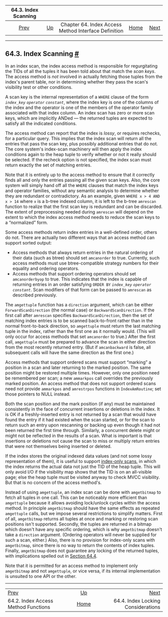 <!--?xml version="1.0" encoding="UTF-8" standalone="no"?-->

|                         64.3. Index Scanning                        |                                                                           |                                                      |                                                       |                                                                  |
| :-----------------------------------------------------------------: | :------------------------------------------------------------------------ | :--------------------------------------------------: | ----------------------------------------------------: | ---------------------------------------------------------------: |
| [Prev](index-functions.html "64.2. Index Access Method Functions")  | [Up](indexam.html "Chapter 64. Index Access Method Interface Definition") | Chapter 64. Index Access Method Interface Definition | [Home](index.html "PostgreSQL 17devel Documentation") |  [Next](index-locking.html "64.4. Index Locking Considerations") |

***

## 64.3. Index Scanning [#](#INDEX-SCANNING)

In an index scan, the index access method is responsible for regurgitating the TIDs of all the tuples it has been told about that match the *scan keys*. The access method is *not* involved in actually fetching those tuples from the index's parent table, nor in determining whether they pass the scan's visibility test or other conditions.

A scan key is the internal representation of a `WHERE` clause of the form *`index_key`* *`operator`* *`constant`*, where the index key is one of the columns of the index and the operator is one of the members of the operator family associated with that index column. An index scan has zero or more scan keys, which are implicitly ANDed — the returned tuples are expected to satisfy all the indicated conditions.

The access method can report that the index is *lossy*, or requires rechecks, for a particular query. This implies that the index scan will return all the entries that pass the scan key, plus possibly additional entries that do not. The core system's index-scan machinery will then apply the index conditions again to the heap tuple to verify whether or not it really should be selected. If the recheck option is not specified, the index scan must return exactly the set of matching entries.

Note that it is entirely up to the access method to ensure that it correctly finds all and only the entries passing all the given scan keys. Also, the core system will simply hand off all the `WHERE` clauses that match the index keys and operator families, without any semantic analysis to determine whether they are redundant or contradictory. As an example, given `WHERE x > 4 AND x > 14` where `x` is a b-tree indexed column, it is left to the b-tree `amrescan` function to realize that the first scan key is redundant and can be discarded. The extent of preprocessing needed during `amrescan` will depend on the extent to which the index access method needs to reduce the scan keys to a “normalized” form.

Some access methods return index entries in a well-defined order, others do not. There are actually two different ways that an access method can support sorted output:

* Access methods that always return entries in the natural ordering of their data (such as btree) should set `amcanorder` to true. Currently, such access methods must use btree-compatible strategy numbers for their equality and ordering operators.
* Access methods that support ordering operators should set `amcanorderbyop` to true. This indicates that the index is capable of returning entries in an order satisfying `ORDER BY` *`index_key`* *`operator`* *`constant`*. Scan modifiers of that form can be passed to `amrescan` as described previously.

The `amgettuple` function has a `direction` argument, which can be either `ForwardScanDirection` (the normal case) or `BackwardScanDirection`. If the first call after `amrescan` specifies `BackwardScanDirection`, then the set of matching index entries is to be scanned back-to-front rather than in the normal front-to-back direction, so `amgettuple` must return the last matching tuple in the index, rather than the first one as it normally would. (This will only occur for access methods that set `amcanorder` to true.) After the first call, `amgettuple` must be prepared to advance the scan in either direction from the most recently returned entry. (But if `amcanbackward` is false, all subsequent calls will have the same direction as the first one.)

Access methods that support ordered scans must support “marking” a position in a scan and later returning to the marked position. The same position might be restored multiple times. However, only one position need be remembered per scan; a new `ammarkpos` call overrides the previously marked position. An access method that does not support ordered scans need not provide `ammarkpos` and `amrestrpos` functions in `IndexAmRoutine`; set those pointers to NULL instead.

Both the scan position and the mark position (if any) must be maintained consistently in the face of concurrent insertions or deletions in the index. It is OK if a freshly-inserted entry is not returned by a scan that would have found the entry if it had existed when the scan started, or for the scan to return such an entry upon rescanning or backing up even though it had not been returned the first time through. Similarly, a concurrent delete might or might not be reflected in the results of a scan. What is important is that insertions or deletions not cause the scan to miss or multiply return entries that were not themselves being inserted or deleted.

If the index stores the original indexed data values (and not some lossy representation of them), it is useful to support [index-only scans](indexes-index-only-scans.html "11.9. Index-Only Scans and Covering Indexes"), in which the index returns the actual data not just the TID of the heap tuple. This will only avoid I/O if the visibility map shows that the TID is on an all-visible page; else the heap tuple must be visited anyway to check MVCC visibility. But that is no concern of the access method's.

Instead of using `amgettuple`, an index scan can be done with `amgetbitmap` to fetch all tuples in one call. This can be noticeably more efficient than `amgettuple` because it allows avoiding lock/unlock cycles within the access method. In principle `amgetbitmap` should have the same effects as repeated `amgettuple` calls, but we impose several restrictions to simplify matters. First of all, `amgetbitmap` returns all tuples at once and marking or restoring scan positions isn't supported. Secondly, the tuples are returned in a bitmap which doesn't have any specific ordering, which is why `amgetbitmap` doesn't take a `direction` argument. (Ordering operators will never be supplied for such a scan, either.) Also, there is no provision for index-only scans with `amgetbitmap`, since there is no way to return the contents of index tuples. Finally, `amgetbitmap` does not guarantee any locking of the returned tuples, with implications spelled out in [Section 64.4](index-locking.html "64.4. Index Locking Considerations").

Note that it is permitted for an access method to implement only `amgetbitmap` and not `amgettuple`, or vice versa, if its internal implementation is unsuited to one API or the other.

***

|                                                                     |                                                                           |                                                                  |
| :------------------------------------------------------------------ | :-----------------------------------------------------------------------: | ---------------------------------------------------------------: |
| [Prev](index-functions.html "64.2. Index Access Method Functions")  | [Up](indexam.html "Chapter 64. Index Access Method Interface Definition") |  [Next](index-locking.html "64.4. Index Locking Considerations") |
| 64.2. Index Access Method Functions                                 |           [Home](index.html "PostgreSQL 17devel Documentation")           |                               64.4. Index Locking Considerations |
